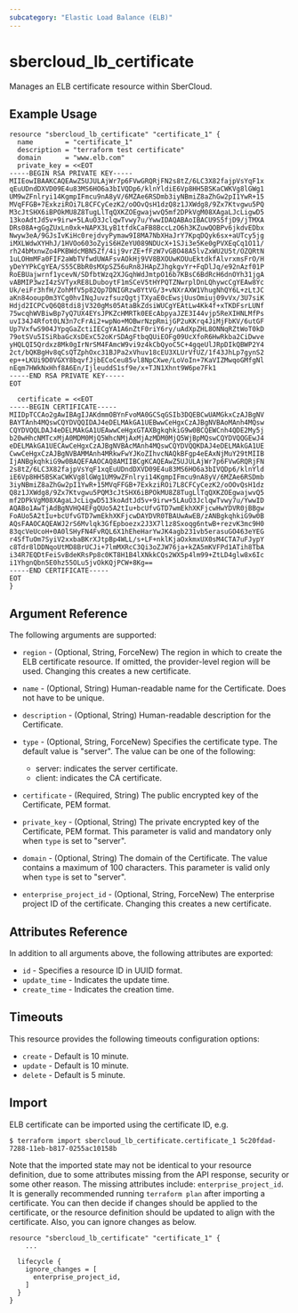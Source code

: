 ```yaml
---
subcategory: "Elastic Load Balance (ELB)"
---
```


# sbercloud_lb_certificate

Manages an ELB certificate resource within SberCloud.

## Example Usage

```hcl
resource "sbercloud_lb_certificate" "certificate_1" {
  name        = "certificate_1"
  description = "terraform test certificate"
  domain      = "www.elb.com"
  private_key = <<EOT
-----BEGIN RSA PRIVATE KEY-----
MIIEowIBAAKCAQEAwZ5UJULAjWr7p6FVwGRQRjFN2s8tZ/6LC3X82fajpVsYqF1x
qEuUDndDXVD09E4u83MS6HO6a3bIVQDp6/klnYldiE6Vp8HH5BSKaCWKVg8lGWg1
UM9wZFnlryi14KgmpIFmcu9nA8yV/6MZAe6RSDmb3iyNBmiZ8aZhGw2pI1YwR+15
MVqFFGB+7ExkziROi7L8CFCyCezK2/oOOvQsH1dzQ8z1JXWdg8/9Zx7Ktvgwu5PQ
M3cJtSHX6iBPOkMU8Z8TugLlTqQXKZOEgwajwvQ5mf2DPkVgM08XAgaLJcLigwD5
13koAdtJd5v+9irw+5LAuO3JclqwTvwy7u/YwwIDAQABAoIBACU9S5fjD9/jTMXA
DRs08A+gGgZUxLn0xk+NAPX3LyB1tfdkCaFB8BccLzO6h3KZuwQOBPv6jkdvEDbx
Nwyw3eA/9GJsIvKiHc0rejdvyPymaw9I8MA7NbXHaJrY7KpqDQyk6sx+aUTcy5jg
iMXLWdwXYHhJ/1HVOo603oZyiS6HZeYU089NDUcX+1SJi3e5Ke0gPVXEqCq1O11/
rh24bMxnwZo4PKBWdcMBN5Zf/4ij9vrZE+fFzW7vGBO48A5lvZxWU2U5t/OZQRtN
1uLOHmMFa0FIF2aWbTVfwdUWAFsvAOkHj9VV8BXOUwKOUuEktdkfAlvrxmsFrO/H
yDeYYPkCgYEA/S55CBbR0sMXpSZ56uRn8JHApZJhgkgvYr+FqDlJq/e92nAzf01P
RoEBUajwrnf1ycevN/SDfbtWzq2XJGqhWdJmtpO16b7KBsC6BdRcH6dnOYh31jgA
vABMIP3wzI4zSVTyxRE8LDuboytF1mSCeV5tHYPQTZNwrplDnLQhywcCgYEAw8Yc
Uk/eiFr3hfH/ZohMfV5p82Qp7DNIGRzw8YtVG/3+vNXrAXW1VhugNhQY6L+zLtJC
aKn84ooup0m3YCg0hvINqJuvzfsuzQgtjTXyaE0cEwsjUusOmiuj09vVx/3U7siK
Hdjd2ICPCvQ6Q8tdi8jV320gMs05AtaBkZdsiWUCgYEAtLw4Kk4f+xTKDFsrLUNf
75wcqhWVBiwBp7yQ7UX4EYsJPKZcHMRTk0EEcAbpyaJZE3I44vjp5ReXIHNLMfPs
uvI34J4Rfot0LN3n7cFrAi2+wpNo+MOBwrNzpRmijGP2uKKrq4JiMjFbKV/6utGF
Up7VxfwS904JYpqGaZctiIECgYA1A6nZtF0riY6ry/uAdXpZHL8ONNqRZtWoT0kD
79otSVu5ISiRbaGcXsDExC52oKrSDAgFtbqQUiEOFg09UcXfoR6HwRkba2CiDwve
yHQLQI5Qrdxz8Mk0gIrNrSM4FAmcW9vi9z4kCbQyoC5C+4gqeUlJRpDIkQBWP2Y4
2ct/bQKBgHv8qCsQTZphOxc31BJPa2xVhuv18cEU3XLUrVfUZ/1f43JhLp7gynS2
ep++LKUi9D0VGXY8bqvfJjbECoCeu85vl8NpCXwe/LoVoIn+7KaVIZMwqoGMfgNl
nEqm7HWkNxHhf8A6En/IjleuddS1sf9e/x+TJN1Xhnt9W6pe7Fk1
-----END RSA PRIVATE KEY-----
EOT

  certificate = <<EOT
-----BEGIN CERTIFICATE-----
MIIDpTCCAo2gAwIBAgIJAKdmmOBYnFvoMA0GCSqGSIb3DQEBCwUAMGkxCzAJBgNV
BAYTAnh4MQswCQYDVQQIDAJ4eDELMAkGA1UEBwwCeHgxCzAJBgNVBAoMAnh4MQsw
CQYDVQQLDAJ4eDELMAkGA1UEAwwCeHgxGTAXBgkqhkiG9w0BCQEWCnh4QDE2My5j
b20wHhcNMTcxMjA0MDM0MjQ5WhcNMjAxMjAzMDM0MjQ5WjBpMQswCQYDVQQGEwJ4
eDELMAkGA1UECAwCeHgxCzAJBgNVBAcMAnh4MQswCQYDVQQKDAJ4eDELMAkGA1UE
CwwCeHgxCzAJBgNVBAMMAnh4MRkwFwYJKoZIhvcNAQkBFgp4eEAxNjMuY29tMIIB
IjANBgkqhkiG9w0BAQEFAAOCAQ8AMIIBCgKCAQEAwZ5UJULAjWr7p6FVwGRQRjFN
2s8tZ/6LC3X82fajpVsYqF1xqEuUDndDXVD09E4u83MS6HO6a3bIVQDp6/klnYld
iE6Vp8HH5BSKaCWKVg8lGWg1UM9wZFnlryi14KgmpIFmcu9nA8yV/6MZAe6RSDmb
3iyNBmiZ8aZhGw2pI1YwR+15MVqFFGB+7ExkziROi7L8CFCyCezK2/oOOvQsH1dz
Q8z1JXWdg8/9Zx7Ktvgwu5PQM3cJtSHX6iBPOkMU8Z8TugLlTqQXKZOEgwajwvQ5
mf2DPkVgM08XAgaLJcLigwD513koAdtJd5v+9irw+5LAuO3JclqwTvwy7u/YwwID
AQABo1AwTjAdBgNVHQ4EFgQUo5A2tIu+bcUfvGTD7wmEkhXKFjcwHwYDVR0jBBgw
FoAUo5A2tIu+bcUfvGTD7wmEkhXKFjcwDAYDVR0TBAUwAwEB/zANBgkqhkiG9w0B
AQsFAAOCAQEAWJ2rS6Mvlqk3GfEpboezx2J3X7l1z8Sxoqg6ntwB+rezvK3mc9H0
83qcVeUcoH+0A0lSHyFN4FvRQL6X1hEheHarYwJK4agb231vb5erasuGO463eYEG
r4SfTuOm7SyiV2xxbaBKrXJtpBp4WLL/s+LF+nklKjaOxkmxUX0sM4CTA7uFJypY
c8Tdr8lDDNqoUtMD8BrUCJi+7lmMXRcC3Qi3oZJW76ja+kZA5mKVFPd1ATih8TbA
i34R7EQDtFeiSvBdeKRsPp8c0KT8H1B4lXNkkCQs2WX5p4lm99+ZtLD4glw8x6Ic
i1YhgnQbn5E0hz55OLu5jvOkKQjPCW+8Kg==
-----END CERTIFICATE-----
EOT
}
```

## Argument Reference

The following arguments are supported:

* `region` - (Optional, String, ForceNew) The region in which to create the ELB certificate resource. If omitted, the
  provider-level region will be used. Changing this creates a new certificate.

* `name` - (Optional, String) Human-readable name for the Certificate. Does not have to be unique.

* `description` - (Optional, String) Human-readable description for the Certificate.

* `type` - (Optional, String, ForceNew) Specifies the certificate type. The default value is "server". The value can be
  one of the following:
  + server: indicates the server certificate.
  + client: indicates the CA certificate.

* `certificate` - (Required, String) The public encrypted key of the Certificate, PEM format.

* `private_key` - (Optional, String) The private encrypted key of the Certificate, PEM format. This parameter is valid
  and mandatory only when `type` is set to "server".

* `domain` - (Optional, String) The domain of the Certificate. The value contains a maximum of 100 characters. This
  parameter is valid only when `type` is set to "server".

* `enterprise_project_id` - (Optional, String, ForceNew) The enterprise project ID of the certificate. Changing this
  creates a new certificate.

## Attributes Reference

In addition to all arguments above, the following attributes are exported:

* `id` - Specifies a resource ID in UUID format.
* `update_time` - Indicates the update time.
* `create_time` - Indicates the creation time.

## Timeouts

This resource provides the following timeouts configuration options:

* `create` - Default is 10 minute.
* `update` - Default is 10 minute.
* `delete` - Default is 5 minute.

## Import

ELB certificate can be imported using the certificate ID, e.g.

```
$ terraform import sbercloud_lb_certificate.certificate_1 5c20fdad-7288-11eb-b817-0255ac10158b
```

Note that the imported state may not be identical to your resource definition, due to some attributes missing from the
API response, security or some other reason. The missing attributes include: `enterprise_project_id`.
It is generally recommended running `terraform plan` after importing a certificate.
You can then decide if changes should be applied to the certificate, or the resource
definition should be updated to align with the certificate. Also, you can ignore changes as below.

```
resource "sbercloud_lb_certificate" "certificate_1" {
    ...

  lifecycle {
    ignore_changes = [
      enterprise_project_id,
    ]
  }
}
```
